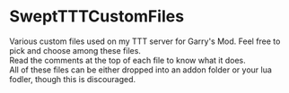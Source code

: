 # SweptTTTCustomFiles
Various custom files used on my TTT server for Garry's Mod.  Feel free to pick and choose among these files.  
Read the comments at the top of each file to know what it does.  
All of these files can be either dropped into an addon folder or your lua fodler, though this is discouraged.
